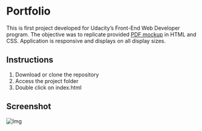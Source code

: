 # Portfolio
  
  This is first project developed for Udacity’s Front-End Web Developer program. The objective was to replicate provided [PDF mockup](/doc/design-mockup-portfolio.pdf) in HTML and CSS. Application is responsive and displays on all display sizes. 

## Instructions
1. Download or clone the repository
2. Access the project folder
3. Double click on index.html

## Screenshot

![Img](/img/main.png)
